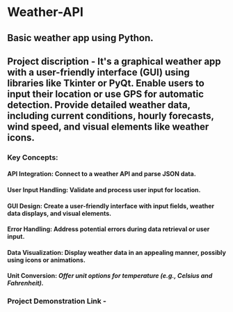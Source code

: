 # Weather-API
## Basic weather app using Python.

## Project discription - It's a graphical weather app with a user-friendly interface (GUI) using libraries like Tkinter or PyQt. Enable users to input their location or use GPS for automatic detection. Provide detailed weather data, including current conditions, hourly forecasts, wind speed, and visual elements like weather icons.

### Key Concepts:
#### API Integration: Connect to a weather API and parse JSON data.
#### User Input Handling: Validate and process user input for location.
#### GUI Design: Create a user-friendly interface with input fields, weather data displays, and visual elements.
#### Error Handling: Address potential errors during data retrieval or user input.
#### Data Visualization: Display weather data in an appealing manner, possibly using icons or animations.
#### Unit Conversion: *Offer unit options for temperature (e.g., Celsius and Fahrenheit).*

### Project Demonstration Link -
